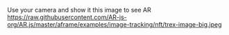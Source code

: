 Use your camera and show it this image to see AR
https://raw.githubusercontent.com/AR-js-org/AR.js/master/aframe/examples/image-tracking/nft/trex-image-big.jpeg
